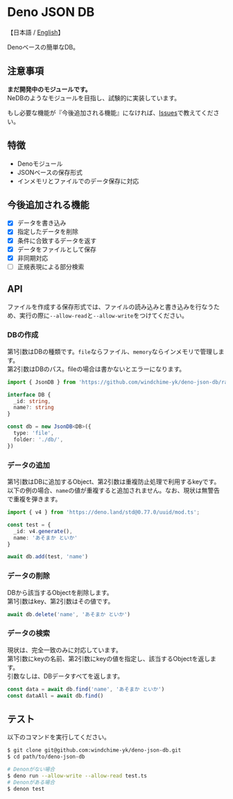 # Deno JSON DB
【日本語 / [English](./README.md)】

Denoベースの簡単なDB。

## 注意事項
**まだ開発中のモジュールです。**  
NeDBのようなモジュールを目指し、試験的に実装しています。

もし必要な機能が『今後追加される機能』になければ、[Issues](https://github.com/windchime-yk/deno-json-db/issues/new)で教えてください。

## 特徴
- Denoモジュール
- JSONベースの保存形式
- インメモリとファイルでのデータ保存に対応

## 今後追加される機能
- [x] データを書き込み
- [x] 指定したデータを削除
- [x] 条件に合致するデータを返す
- [x] データをファイルとして保存
- [x] 非同期対応
- [ ] 正規表現による部分検索

## API
ファイルを作成する保存形式では、ファイルの読み込みと書き込みを行なうため、実行の際に`--allow-read`と`--allow-write`をつけてください。

### DBの作成
第1引数はDBの種類です。`file`ならファイル、`memory`ならインメモリで管理します。  
第2引数はDBのパス。fileの場合は書かないとエラーになります。
``` typescript
import { JsonDB } from 'https://github.com/windchime-yk/deno-json-db/raw/master/mod.ts'

interface DB {
  _id: string,
  name?: string
}

const db = new JsonDB<DB>({
  type: 'file',
  folder: './db/',
})
```

### データの追加
第1引数はDBに追加するObject、第2引数は重複防止処理で利用するkeyです。  
以下の例の場合、`name`の値が重複すると追加されません。なお、現状は無警告で重複を弾きます。

``` typescript
import { v4 } from 'https://deno.land/std@0.77.0/uuid/mod.ts';

const test = {
  _id: v4.generate(),
  name: 'あそまか といか'
}

await db.add(test, 'name')
```

### データの削除
DBから該当するObjectを削除します。  
第1引数はkey、第2引数はその値です。
``` typescript
await db.delete('name', 'あそまか といか')
```

### データの検索
現状は、完全一致のみに対応しています。  
第1引数にkeyの名前、第2引数にkeyの値を指定し、該当するObjectを返します。  
引数なしは、DBデータすべてを返します。
``` typescript
const data = await db.find('name', 'あそまか といか')
const dataAll = await db.find()
```

## テスト
以下のコマンドを実行してください。
``` bash
$ git clone git@github.com:windchime-yk/deno-json-db.git
$ cd path/to/deno-json-db

# Denonがない場合
$ deno run --allow-write --allow-read test.ts
# Denonがある場合
$ denon test
```
